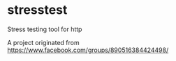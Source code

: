 # stresstest
Stress testing tool for http

A project originated from
https://www.facebook.com/groups/890516384424498/
